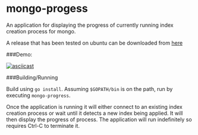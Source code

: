 # mongo-progess
An application for displaying the progress of currently running index creation process for mongo.

A release that has been tested on ubuntu can be downloaded from [here](https://github.com/plasma147/mongo-progess/raw/0.0.1-release/mongo-progress) 

###Demo: 

[![asciicast](https://asciinema.org/a/byaxgodr2ho4q0ebnga1uorbx.png)](https://asciinema.org/a/byaxgodr2ho4q0ebnga1uorbx)

###Building/Running

Build using `go install`. Assuming `$GOPATH/bin` is on the path, run by executing `mongo-progress`. 

Once the application is running it will either connect to an existing index creation process or wait until it detects a new index being applied. 
It will then display the progress of process. The application will run indefinitely so requires Ctrl-C to terminate it. 

